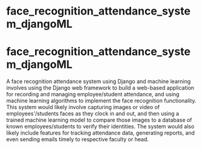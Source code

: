 # face_recognition_attendance_system_djangoML
# face_recognition_attendance_system_djangoML

A face recognition attendance system using Django and machine learning involves using the Django web framework to build a web-based application for recording and managing employee/student attendance, and using machine learning algorithms to implement the face recognition functionality. This system would likely involve capturing images or video of employees'/students faces as they clock in and out, and then using a trained machine learning model to compare those images to a database of known employees/students to verify their identities. The system would also likely include features for tracking attendance data, generating reports, and even sending emails timely to respective faculty or head.
